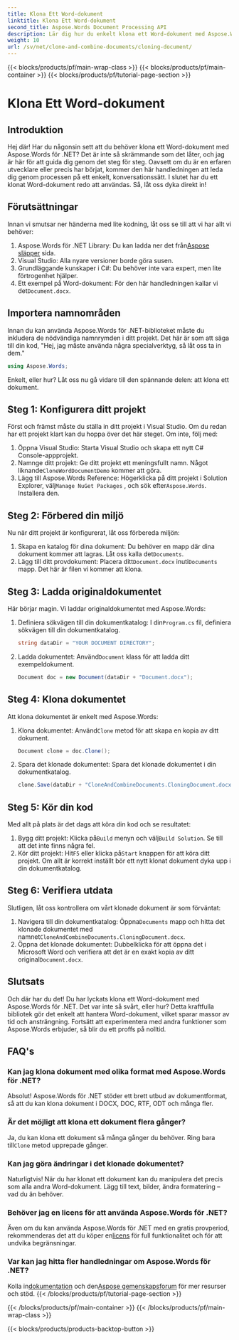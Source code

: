 ```yaml
---
title: Klona Ett Word-dokument
linktitle: Klona Ett Word-dokument
second_title: Aspose.Words Document Processing API
description: Lär dig hur du enkelt klona ett Word-dokument med Aspose.Words för .NET med vår steg-för-steg-guide. Perfekt för både nybörjare och erfarna utvecklare.
weight: 10
url: /sv/net/clone-and-combine-documents/cloning-document/
---
```


{{< blocks/products/pf/main-wrap-class >}}
{{< blocks/products/pf/main-container >}}
{{< blocks/products/pf/tutorial-page-section >}}

# Klona Ett Word-dokument

## Introduktion

Hej där! Har du någonsin sett att du behöver klona ett Word-dokument med Aspose.Words för .NET? Det är inte så skrämmande som det låter, och jag är här för att guida dig genom det steg för steg. Oavsett om du är en erfaren utvecklare eller precis har börjat, kommer den här handledningen att leda dig genom processen på ett enkelt, konversationssätt. I slutet har du ett klonat Word-dokument redo att användas. Så, låt oss dyka direkt in!

## Förutsättningar

Innan vi smutsar ner händerna med lite kodning, låt oss se till att vi har allt vi behöver:

1.  Aspose.Words för .NET Library: Du kan ladda ner det från[Aspose släpper](https://releases.aspose.com/words/net/) sida.
2. Visual Studio: Alla nyare versioner borde göra susen.
3. Grundläggande kunskaper i C#: Du behöver inte vara expert, men lite förtrogenhet hjälper.
4.  Ett exempel på Word-dokument: För den här handledningen kallar vi det`Document.docx`.

## Importera namnområden

Innan du kan använda Aspose.Words för .NET-biblioteket måste du inkludera de nödvändiga namnrymden i ditt projekt. Det här är som att säga till din kod, "Hej, jag måste använda några specialverktyg, så låt oss ta in dem."

```csharp
using Aspose.Words;
```

Enkelt, eller hur? Låt oss nu gå vidare till den spännande delen: att klona ett dokument.

## Steg 1: Konfigurera ditt projekt

Först och främst måste du ställa in ditt projekt i Visual Studio. Om du redan har ett projekt klart kan du hoppa över det här steget. Om inte, följ med:

1. Öppna Visual Studio: Starta Visual Studio och skapa ett nytt C# Console-appprojekt.
2.  Namnge ditt projekt: Ge ditt projekt ett meningsfullt namn. Något liknande`CloneWordDocumentDemo` kommer att göra.
3.  Lägg till Aspose.Words Reference: Högerklicka på ditt projekt i Solution Explorer, välj`Manage NuGet Packages` , och sök efter`Aspose.Words`. Installera den.

## Steg 2: Förbered din miljö

Nu när ditt projekt är konfigurerat, låt oss förbereda miljön:

1.  Skapa en katalog för dina dokument: Du behöver en mapp där dina dokument kommer att lagras. Låt oss kalla det`Documents`.
2.  Lägg till ditt provdokument: Placera ditt`Document.docx` inuti`Documents` mapp. Det här är filen vi kommer att klona.

## Steg 3: Ladda originaldokumentet

Här börjar magin. Vi laddar originaldokumentet med Aspose.Words:

1.  Definiera sökvägen till din dokumentkatalog: I din`Program.cs` fil, definiera sökvägen till din dokumentkatalog.
   
    ```csharp
    string dataDir = "YOUR DOCUMENT DIRECTORY";
    ```

2.  Ladda dokumentet: Använd`Document` klass för att ladda ditt exempeldokument.

    ```csharp
    Document doc = new Document(dataDir + "Document.docx");
    ```

## Steg 4: Klona dokumentet

Att klona dokumentet är enkelt med Aspose.Words:

1.  Klona dokumentet: Använd`Clone` metod för att skapa en kopia av ditt dokument.

    ```csharp
    Document clone = doc.Clone();
    ```

2. Spara det klonade dokumentet: Spara det klonade dokumentet i din dokumentkatalog.

    ```csharp
    clone.Save(dataDir + "CloneAndCombineDocuments.CloningDocument.docx");
    ```

## Steg 5: Kör din kod

Med allt på plats är det dags att köra din kod och se resultatet:

1. Bygg ditt projekt: Klicka på`Build` menyn och välj`Build Solution`. Se till att det inte finns några fel.
2.  Kör ditt projekt: Hit`F5` eller klicka på`Start` knappen för att köra ditt projekt. Om allt är korrekt inställt bör ett nytt klonat dokument dyka upp i din dokumentkatalog.

## Steg 6: Verifiera utdata

Slutligen, låt oss kontrollera om vårt klonade dokument är som förväntat:

1.  Navigera till din dokumentkatalog: Öppna`Documents` mapp och hitta det klonade dokumentet med namnet`CloneAndCombineDocuments.CloningDocument.docx`.
2.  Öppna det klonade dokumentet: Dubbelklicka för att öppna det i Microsoft Word och verifiera att det är en exakt kopia av ditt original`Document.docx`.

## Slutsats

Och där har du det! Du har lyckats klona ett Word-dokument med Aspose.Words för .NET. Det var inte så svårt, eller hur? Detta kraftfulla bibliotek gör det enkelt att hantera Word-dokument, vilket sparar massor av tid och ansträngning. Fortsätt att experimentera med andra funktioner som Aspose.Words erbjuder, så blir du ett proffs på nolltid.

## FAQ's

### Kan jag klona dokument med olika format med Aspose.Words för .NET?

Absolut! Aspose.Words för .NET stöder ett brett utbud av dokumentformat, så att du kan klona dokument i DOCX, DOC, RTF, ODT och många fler.

### Är det möjligt att klona ett dokument flera gånger?

 Ja, du kan klona ett dokument så många gånger du behöver. Ring bara till`Clone` metod upprepade gånger.

### Kan jag göra ändringar i det klonade dokumentet?

Naturligtvis! När du har klonat ett dokument kan du manipulera det precis som alla andra Word-dokument. Lägg till text, bilder, ändra formatering – vad du än behöver.

### Behöver jag en licens för att använda Aspose.Words för .NET?

 Även om du kan använda Aspose.Words för .NET med en gratis provperiod, rekommenderas det att du köper en[licens](https://purchase.aspose.com/buy) för full funktionalitet och för att undvika begränsningar.

### Var kan jag hitta fler handledningar om Aspose.Words för .NET?

 Kolla in[dokumentation](https://reference.aspose.com/words/net/) och den[Aspose gemenskapsforum](https://forum.aspose.com/c/words/8) för mer resurser och stöd.
{{< /blocks/products/pf/tutorial-page-section >}}

{{< /blocks/products/pf/main-container >}}
{{< /blocks/products/pf/main-wrap-class >}}

{{< blocks/products/products-backtop-button >}}
